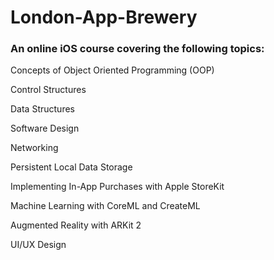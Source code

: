 # London-App-Brewery

### An online iOS course covering the following topics:

Concepts of Object Oriented Programming (OOP)

Control Structures

Data Structures

Software Design

Networking

Persistent Local Data Storage

Implementing In-App Purchases with Apple StoreKit

Machine Learning with CoreML and CreateML

Augmented Reality with ARKit 2

UI/UX Design
